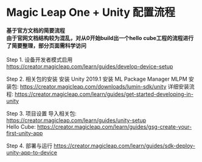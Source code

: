 # Magic Leap One + Unity 配置流程
<b>基于官方文档的简要流程<br>
由于官网文档结构较为混乱，对从0开始build出一个hello cube工程的流程进行了简要整理，部分页面需科学访问</b><br><br>
Step 1. 设备开发者模式启用
https://creator.magicleap.com/learn/guides/develop-device-setup

Step 2. 相关包的安装
安装 Unity 2019.1
安装 ML Package Manager
MLPM 安装包:  https://creator.magicleap.com/downloads/lumin-sdk/unity
详细安装流程: https://creator.magicleap.com/learn/guides/get-started-developing-in-unity

Step 3. 项目设置
导入相关包: https://creator.magicleap.com/learn/guides/unity-setup<br>
Hello Cube: https://creator.magicleap.com/learn/guides/gsg-create-your-first-unity-app

Step 4. 部署与运行
https://creator.magicleap.com/learn/guides/sdk-deploy-unity-app-to-device
